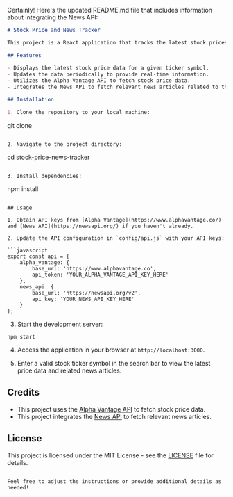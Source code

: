 Certainly! Here's the updated README.md file that includes information about integrating the News API:

```markdown
# Stock Price and News Tracker

This project is a React application that tracks the latest stock prices using the Alpha Vantage API and provides related news using the News API.

## Features

- Displays the latest stock price data for a given ticker symbol.
- Updates the data periodically to provide real-time information.
- Utilizes the Alpha Vantage API to fetch stock price data.
- Integrates the News API to fetch relevant news articles related to the selected stock.

## Installation

1. Clone the repository to your local machine:

```
git clone <repository-url>
```

2. Navigate to the project directory:

```
cd stock-price-news-tracker
```

3. Install dependencies:

```
npm install
```

## Usage

1. Obtain API keys from [Alpha Vantage](https://www.alphavantage.co/) and [News API](https://newsapi.org/) if you haven't already.

2. Update the API configuration in `config/api.js` with your API keys:

```javascript
export const api = {
    alpha_vantage: {
        base_url: 'https://www.alphavantage.co',
        api_token: 'YOUR_ALPHA_VANTAGE_API_KEY_HERE'
    },
    news_api: {
        base_url: 'https://newsapi.org/v2',
        api_key: 'YOUR_NEWS_API_KEY_HERE'
    }
};
```

3. Start the development server:

```
npm start
```

4. Access the application in your browser at `http://localhost:3000`.

5. Enter a valid stock ticker symbol in the search bar to view the latest price data and related news articles.

## Credits

- This project uses the [Alpha Vantage API](https://www.alphavantage.co/) to fetch stock price data.
- This project integrates the [News API](https://newsapi.org/) to fetch relevant news articles.

## License

This project is licensed under the MIT License - see the [LICENSE](LICENSE) file for details.
```

Feel free to adjust the instructions or provide additional details as needed!